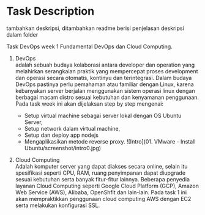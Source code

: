 # Task Description

tambahkan deskripsi, ditambahkan readme berisi penjelasan deskripsi dalam folder

Task DevOps week 1 Fundamental DevOps dan Cloud Computing.

1. DevOps <br />
   adalah sebuah budaya kolaborasi antara developer dan operation yang melahirkan serangkaian praktik yang mempercepat proses development dan operasi secara otomatis, kontinyu dan terintegrasi.
   Dalam budaya DevOps pastinya perlu pemahaman atau familiar dengan Linux, karena kebanyakan server berjalan menggunakan sistem operasi linux dengan berbagai macam distro sesuai kebutuhan dan kenyamanan penggunaan. 
   Pada task week ini akan dijelaksan step by step mengenai:
   - Setup virtual machine sebagai server lokal dengan OS Ubuntu Server, 
   - Setup network dalam virtual machine, 
   - Setup dan deploy app nodejs
   - Mengaplikasikan metode reverse proxy.
 ![Intro](01. VMware - Install Ubuntu/screenshot/intro0.jpg) <br />

   
2. Cloud Computing <br />
   Adalah komputer server yang dapat diakses secara online, selain itu spesifikasi seperti CPU, RAM, ruang penyimpanan dapat diupgrade sesuai kebutuhan serta banyak fitur-fitur lainnya. Beberapa penyedia layanan Cloud Computing seperti Google Cloud Platform (GCP), Amazon Web Service (AWS), Alibaba, OpenShfit dan lain-lain.
   Pada task 1 ini akan mempraktikkan penggunaan cloud computing AWS dengan EC2 serta melakukan konfigurasi SSL.

